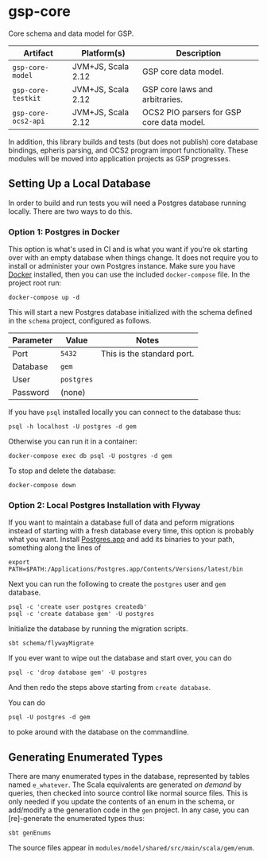 # gsp-core

Core schema and data model for GSP.

| Artifact            | Platform(s)         | Description                               |
|---------------------|-------------------- |-------------------------------------------|
| `gsp-core-model`    | JVM+JS, Scala 2.12  | GSP core data model.                      |
| `gsp-core-testkit`  | JVM+JS, Scala 2.12  | GSP core laws and arbitraries.            |
| `gsp-core-ocs2-api` | JVM+JS, Scala 2.12  | OCS2 PIO parsers for GSP core data model. |

In addition, this library builds and tests (but does not publish) core database bindings, epheris parsing, and OCS2 program import functionality. These modules will be moved into application projects as GSP progresses.

## Setting Up a Local Database

In order to build and run tests you will need a Postgres database running locally. There are two ways to do this.

### Option 1: Postgres in Docker

This option is what's used in CI and is what you want if you're ok starting over with an empty database when things change. It does not require you to install or administer your own Postgres instance. Make sure you have [Docker](https://www.docker.com) installed, then you can use the included `docker-compose` file. In the project root run:

```
docker-compose up -d
```

This will start a new Postgres database initialized with the schema defined in the `schema` project, configured as follows.

| Parameter | Value      | Notes                      |
|-----------|------------|----------------------------|
| Port      | `5432`     | This is the standard port. |
| Database  | `gem`      |                            |
| User      | `postgres` |                            |
| Password  | (none)     |                            |

If you have `psql` installed locally you can connect to the database thus:

```
psql -h localhost -U postgres -d gem
```

Otherwise you can run it in a container:

```
docker-compose exec db psql -U postgres -d gem
```

To stop and delete the database:

```
docker-compose down
```

### Option 2: Local Postgres Installation with Flyway

If you want to maintain a database full of data and peform migrations instead of starting with a fresh database every time, this option is probably what you want. Install [Postgres.app](https://postgresapp.com) and add its binaries to your path, something along the lines of

```
export PATH=$PATH:/Applications/Postgres.app/Contents/Versions/latest/bin
```

Next you can run the following to create the `postgres` user and `gem` database.

```
psql -c 'create user postgres createdb'
psql -c 'create database gem' -U postgres
```

Initialize the database by running the migration scripts.

```
sbt schema/flywayMigrate
```

If you ever want to wipe out the database and start over, you can do

```
psql -c 'drop database gem' -U postgres
```

And then redo the steps above starting from `create database`.

You can do

```
psql -U postgres -d gem
```

to poke around with the database on the commandline.

## Generating Enumerated Types

There are many enumerated types in the database, represented by tables named `e_whatever`. The Scala equivalents are generated *on demand* by queries, then checked into source control like normal source files. This is only needed if you update the contents of an enum in the schema, or add/modify a the generation
code in the `gen` project. In any case, you can [re]-generate the enumerated types thus:

```
sbt genEnums
```

The source files appear in `modules/model/shared/src/main/scala/gem/enum`.

